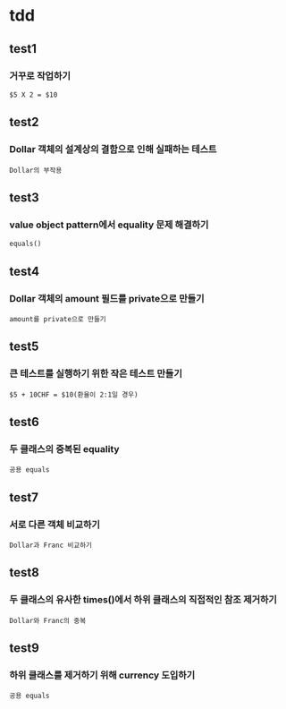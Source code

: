 # tdd

## test1

### 거꾸로 작업하기

```
$5 X 2 = $10
```

## test2

### Dollar 객체의 설계상의 결함으로 인해 실패하는 테스트

```
Dollar의 부작용
```

## test3

### value object pattern에서 equality 문제 해결하기

```
equals()
```

## test4

### Dollar 객체의 amount 필드를 private으로 만들기

```
amount를 private으로 만들기
```

## test5

### 큰 테스트를 실행하기 위한 작은 테스트 만들기

```
$5 + 10CHF = $10(환율이 2:1일 경우)
```

## test6

### 두 클래스의 중복된 equality

```
공용 equals
```

## test7

### 서로 다른 객체 비교하기

```
Dollar과 Franc 비교하기
```

## test8

### 두 클래스의 유사한 times()에서 하위 클래스의 직접적인 참조 제거하기

```
Dollar와 Franc의 중복
```

## test9

### 하위 클래스를 제거하기 위해 currency 도입하기

```
공용 equals
```

